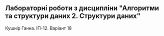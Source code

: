 ## Лабораторні роботи з дисципліни "Алгоритми та структури даних 2. Структури даних"
Кушнір Ганна. ІП-12. Варіант 18
